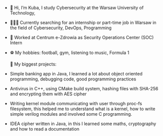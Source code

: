 - 👋 Hi, I’m Kuba, I study Cybersecurity at the Warsaw University of Technology,
- 👨🏻‍💻 Currently searching for an internship or part-time job in Warsaw in the field of Cybersecurity, DevOps, Programming
- 💼 Worked at Centrum e-Zdrowia as Security Operations Center (SOC) Intern
- ⚽ My hobbies: football, gym, listening to music, Formula 1

	📖 My biggest projects:

- Simple banking app in Java, I learned a lot about object oriented programming, debugging code, good programming practices
- Antivirus in C++, using CMake build system, hashing files with SHA-256 and encrypting them with AES cipher
- Writing kernel module communicating with user through proc-fs filesystem, this helped me to understand what is a kernel, how to write simple verilog modules and involved some C programming.
- IDEA cipher written in Java, in this I learned some maths, cryptography and how to read a documentation
